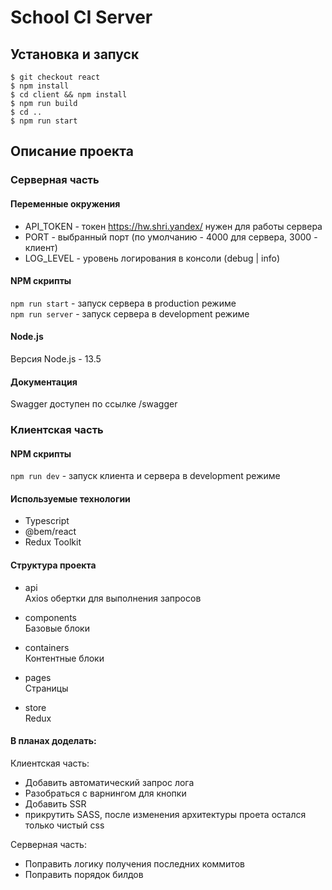 # School CI Server

## Установка и запуск

```shell
$ git checkout react
$ npm install
$ cd client && npm install
$ npm run build
$ cd ..
$ npm run start
```

## Описание проекта

### Серверная часть

#### Переменные окружения

- API_TOKEN - токен https://hw.shri.yandex/ нужен для работы сервера
- PORT - выбранный порт (по умолчанию - 4000 для сервера, 3000 - клиент)
- LOG_LEVEL - уровень логирования в консоли (debug | info)

#### NPM скрипты

`npm run start` - запуск сервера в production режиме <br>
`npm run server` - запуск сервера в development режиме <br>

#### Node.js

Версия Node.js - 13.5

#### Документация

Swagger доступен по ссылке /swagger

### Клиентская часть

#### NPM скрипты

`npm run dev` - запуск клиента и сервера в development режиме <br>

#### Используемые технологии

- Typescript
- @bem/react
- Redux Toolkit

#### Структура проекта

- api <br>
  Axios обертки для выполнения запросов

- components <br>
  Базовые блоки

- containers <br>
  Контентные блоки

- pages <br>
  Страницы

- store <br>
  Redux

#### В планах доделать:

Клиентская часть:

- Добавить автоматический запрос лога
- Разобраться с варнингом для кнопки
- Добавить SSR
- прикрутить SASS, после изменения архитектуры проета остался только чистый css

Серверная часть:

- Поправить логику получения последних коммитов
- Поправить порядок билдов
